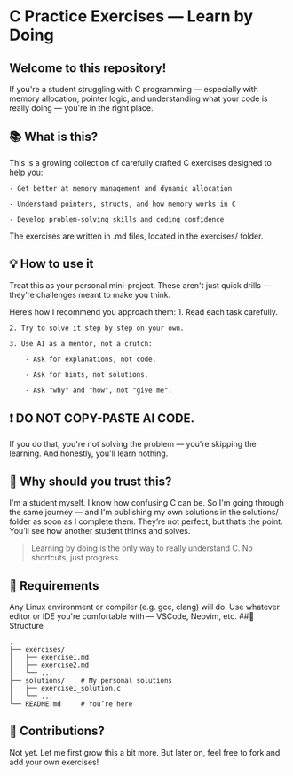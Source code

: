 # C Practice Exercises — Learn by Doing

## Welcome to this repository!
If you're a student struggling with C programming — especially with memory allocation, pointer logic, and understanding what your code is really doing — you're in the right place.
## 📚 What is this?

This is a growing collection of carefully crafted C exercises designed to help you:

    - Get better at memory management and dynamic allocation

    - Understand pointers, structs, and how memory works in C

    - Develop problem-solving skills and coding confidence

The exercises are written in .md files, located in the exercises/ folder.
## 💡 How to use it

Treat this as your personal mini-project. These aren't just quick drills — they’re challenges meant to make you think.

Here’s how I recommend you approach them:
    1. Read each task carefully.

    2. Try to solve it step by step on your own.

    3. Use AI as a mentor, not a crutch:

        - Ask for explanations, not code.

        - Ask for hints, not solutions.

        - Ask "why" and "how", not "give me".

## ❗ DO NOT COPY-PASTE AI CODE.
If you do that, you're not solving the problem — you're skipping the learning. And honestly, you'll learn nothing.
## 🙋 Why should you trust this?

I'm a student myself. I know how confusing C can be.
So I'm going through the same journey — and I'm publishing my own solutions in the solutions/ folder as soon as I complete them.
They’re not perfect, but that’s the point. You’ll see how another student thinks and solves.

> Learning by doing is the only way to really understand C. No shortcuts, just progress.

## 🔧 Requirements

Any Linux environment or compiler (e.g. gcc, clang) will do.
Use whatever editor or IDE you're comfortable with — VSCode, Neovim, etc.
##📂 Structure
```
.
├── exercises/
│   ├── exercise1.md
│   ├── exercise2.md
│   └── ...
├── solutions/    # My personal solutions
│   ├── exercise1_solution.c
│   └── ...
└── README.md     # You’re here
```
## 🤝 Contributions?

Not yet. Let me first grow this a bit more.
But later on, feel free to fork and add your own exercises!
